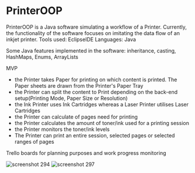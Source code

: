 # PrinterOOP

PrinterOOP is a Java software simulating a workflow of a Printer. Currently, the functionality of the software focuses on imitating the data flow of an inkjet printer.
Tools used: EclipseIDE
Languages: Java

Some Java features implemented in the software: inheritance, casting, HashMaps, Enums, ArrayLists

MVP

- the Printer takes Paper for printing on which content is printed. The Paper sheets are drawn from the Printer's Paper Tray
- the Printer can split the content to Print depending on the back-end setup(Printing Mode, Paper Size or Resolution)
- the Ink Printer uses Ink Cartridges whereas a Laser Printer utilises Laser Cartridges
- the Printer can calculate of pages need for printing
- the Printer calculates the amount of toner/ink used for a printing session
- the Printer monitors the toner/ink levels
- The Printer can print an entire session, selected pages or selected ranges of pages

Trello boards for planning purposes and work progress monitoring

![screenshot 294](https://user-images.githubusercontent.com/22578898/33551137-af7551d6-d8f0-11e7-9e3a-ee7682814726.png)
![screenshot 297](https://user-images.githubusercontent.com/22578898/33551138-af90f828-d8f0-11e7-998e-4e3e9dd53b9e.png)

